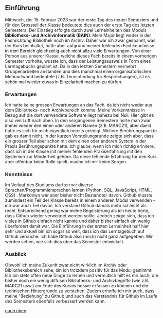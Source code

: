 ## Einführung
Mittwoch, der 15. Februar 2023 war der erste Tag des neuen Semesters und für den Grossteil der Klasse bedeutete dies auch der erste Tag des letzten Semesters. Der Einstieg erfolgte durch zwei Lerneinheiten des Moduls **Bibliotheks- und Archivinformatik (BAIN)**. Mein Major liegt weder in der Fachrichtung Bibliothek noch im Archiv. Daher war ich zwar gespannt, was der Kurs beinhaltet, hatte aber aufgrund meiner fehlenden Fachkenntnisse in dem Bereich gleichzeitig auch nicht allzu viele Erwartungen. Von einer Person aus unserer Klasse, welche dieses Fach bereits in einem vorherigen Semester vorholte, wusste ich, dass der Leistungsausweis in Form eines Lerntagebuchs geplant ist. Da in den letzten Semestern vermehrt Gruppenarbeiten anstanden und dies manchmal einen organisatorischen Mehraufwand bedeutete (z.B. Terminfindung für Besprechungen), ist es schön mal wieder etwas in Einzelarbeit machen zu dürfen. 

### Erwartungen
Ich hatte keine grossen Erwartungen an das Fach, da ich nicht weder aus dem Bibliotheks- noch Archivbereich komme. Meine Vorkenntnisse in Bezug auf die dort verwendete Software liegt nahezu bei Null. Hier gibt es also viel Luft nach oben. In den vergangenen Semestern hörte man zwar immer wieder den einen oder anderen Namen (z.B. MARC21), aber damit hatte es sich für mich eigentlich bereits erledigt. Weitere Berührungspunkte gab es damit nicht. In der kurzen Vorstellungsrunde zeigte sich aber, dass ein grosser Teil aber schon mit dem einen oder anderen System in der Praxis Berührungspunkte hatte. Ich glaube, wenn ich mich richtig erinnere, dass ich in der Klasse mit meiner fehlenden Praxiserfahrung mit den Systemen zur Minderheit gehöre. Da diese fehlende Erfahrung für den Kurs aber offenbar keine Rolle spielt, mache ich mir keine Sorgen. 

### Kenntnisse
Im Verlauf des Studiums durften wir diverse Sprachen/Programmiersprachen lernen (Python, SQL, JavaScript, HTML, CSS) . Markdown war aber bisher nicht Bestandteil davon. Github musste zumindest ein Teil der Klasse bereits in einem anderen Modul verwenden - ich war auch Teil davon. Ich verstand Github damals mehr schlecht als recht. Entsprechend gering war meine Begeisterung als ich heute hörte, dass Github wieder verwendet werden sollte. Jedoch zeigte sich, dass ich vieles in Github einfach nicht kannte und daher bisher einfach ein wenig überfordert damit war. Die Einführung in der ersten Lerneinheit half hier sehr und aktuell bin ich sogar so weit, dass ich das Lerntagebuch auf Github versuche. Ich habe Github also (noch) nicht ganz aufgegeben. Wir werden sehen, wie sich dies über das Semester entwickelt.

### Ausblick
Obwohl ich meine Zukunft zwar nicht wirklich im Archiv oder Bibliotheksbereich sehe, bin ich trotzdem positiv für das Modul gestimmt. Ich bin stets offen neue Dinge zu lernen und vermutlich hilft es mir auch, die bisher noch ein wenig diffusen Bibliotheks- und Archivbegriffe (wie z.B. MARC21 usw.) am Ende des Kurses besser erfassen zu können und die technischen Hintergründe zu verstehen. Zudem erhoffe ich mir auch, dass meine "Beziehung" zu Github und auch das Verständnis für Github im Laufe des Semesters ebenfalls verbessert werden kann.

[nach oben](einfuehrung)

